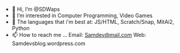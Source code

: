 - 👋 Hi, I’m @SDWaps
- 👀 I’m interested in Computer Programming, Video Games
- 🌱 The languages that i'm best at: JS/HTML, Scratch/Snap, MitAi2, Python
- 📫 How to reach me ...
Email: Samdev@mail.com
Web: Samdevsblog.wordpress.com

<!---
SDWaps/SDWaps is a ✨ special ✨ repository because its `README.md` (this file) appears on your GitHub profile.
You can click the Preview link to take a look at your changes.
--->
